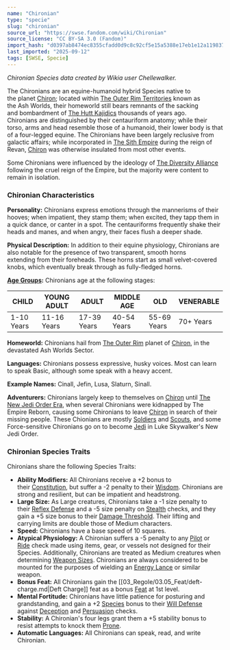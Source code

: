 ```yaml
---
name: "Chironian"
type: "specie"
slug: "chironian"
source_url: "https://swse.fandom.com/wiki/Chironian"
source_license: "CC BY-SA 3.0 (Fandom)"
import_hash: "d0397ab8474ec8355cfadd0d9c8c92cf5e15a5388e17eb1e12a119837f2cef83"
last_imported: "2025-09-12"
tags: [SWSE, Specie]
---
```

*Chironian Species data created by Wikia user Chellewalker.*

The Chironians are an equine-humanoid hybrid Species native to the planet [Chiron](https://swse.fandom.com/wiki/Chiron); located within [The Outer Rim Territories](https://swse.fandom.com/wiki/The Outer_Rim_Territories) known as the Ash Worlds, their homeworld still bears remnants of the sacking and bombardment of [The Hutt Kajidics](https://swse.fandom.com/wiki/The Hutt Kajidics) thousands of years ago. Chironians are distinguished by their centauriform anatomy; while their torso, arms and head resemble those of a humanoid, their lower body is that of a four-legged equine. The Chironians have been largely reclusive from galactic affairs; while incorporated in [The Sith Empire](https://swse.fandom.com/wiki/The_Sith_Empire) during the reign of Revan, [Chiron](https://swse.fandom.com/wiki/Chiron) was otherwise insulated from most other events.

Some Chironians were influenced by the ideology of [The Diversity Alliance](https://swse.fandom.com/wiki/The_Diversity_Alliance) following the cruel reign of the Empire, but the majority were content to remain in isolation.

### Chironian Characteristics
**Personality:** Chironians express emotions through the mannerisms of their hooves; when impatient, they stamp them; when excited, they tapp them in a quick dance, or canter in a spot. The centauriforms frequently shake their heads and manes, and when angry, their faces flush a deeper shade.

**Physical Description:** In addition to their equine physiology, Chironians are also notable for the presence of two transparent, smooth horns extending from their foreheads. These horns start as small velvet-covered knobs, which eventually break through as fully-fledged horns. 

**[Age Groups](https://swse.fandom.com/wiki/Age_Groups):** Chironians age at the following stages:

| CHILD | YOUNG ADULT | ADULT | MIDDLE AGE | OLD | VENERABLE |
| --- | --- | --- | --- | --- | --- |
| 1-10 Years | 11-16 Years | 17-39 Years | 40-54 Years | 55-69 Years | 70+ Years |

**Homeworld:** Chironians hail from [The Outer Rim](https://swse.fandom.com/wiki/The_Outer_Rim) planet of [Chiron](https://swse.fandom.com/wiki/Chiron), in the devastated Ash Worlds Sector.

**Languages:** Chironians possess expressive, husky voices. Most can learn to speak Basic, although some speak with a heavy accent.

**Example Names:** Cinall, Jefin, Lusa, Slaturn, Sinall.

**Adventurers:** Chironians largely keep to themselves on [Chiron](https://swse.fandom.com/wiki/Chiron) until [The New Jedi Order Era](https://swse.fandom.com/wiki/The_New_Jedi_Order_Era), when several Chironians were kidnapped by The Empire Reborn, causing some Chironians to leave [Chiron](https://swse.fandom.com/wiki/Chiron) in search of their missing people. These Chionians are mostly [Soldiers](https://swse.fandom.com/wiki/Soldiers) and [Scouts](https://swse.fandom.com/wiki/Scouts), and some Force-sensitive Chironians go on to become [Jedi](https://swse.fandom.com/wiki/Jedi) in Luke Skywalker's New Jedi Order.
### Chironian Species Traits
Chironians share the following Species Traits:
- **Ability Modifiers:** All Chironians receive a +2 bonus to their [Constitution](https://swse.fandom.com/wiki/Constitution), but suffer a -2 penalty to their [Wisdom](https://swse.fandom.com/wiki/Wisdom). Chironians are strong and resilient, but can be impatient and headstrong.
- **Large Size:** As Large creatures, Chironians take a -1 size penalty to their [Reflex Defense](https://swse.fandom.com/wiki/Reflex_Defense) and a -5 size penalty on [Stealth](https://swse.fandom.com/wiki/Stealth) checks, and they gain a +5 size bonus to their [Damage Threshold](https://swse.fandom.com/wiki/Damage_Threshold). Their lifting and carrying limits are double those of Medium characters.
- **Speed:** Chironians have a base speed of 10 squares.
- **Atypical Physiology:** A Chironian suffers a -5 penalty to any [Pilot](https://swse.fandom.com/wiki/Pilot) or [Ride](https://swse.fandom.com/wiki/Ride) check made using items, gear, or vessels not designed for their Species. Additionally, Chironians are treated as Medium creatures when determining [Weapon Sizes](https://swse.fandom.com/wiki/Weapon_Sizes). Chironians are always considered to be mounted for the purposes of wielding an [Energy Lance](https://swse.fandom.com/wiki/Energy_Lance) or similar weapon.
- **Bonus Feat:** All Chironians gain the [[03_Regole/03.05_Feat/deft-charge.md|Deft Charge]] feat as a bonus [Feat](https://swse.fandom.com/wiki/Feat) at 1st level.
- **Mental Fortitude:** Chironians have little patience for posturing and grandstanding, and gain a +2 [Species](https://swse.fandom.com/wiki/Species) bonus to their [Will Defense](https://swse.fandom.com/wiki/Will_Defense) against [Deception](https://swse.fandom.com/wiki/Deception) and [Persuasion](https://swse.fandom.com/wiki/Persuasion) checks.
- **Stability:** A Chironian's four legs grant them a +5 stability bonus to resist attempts to knock them [Prone](https://swse.fandom.com/wiki/Prone).
- **Automatic Languages:** All Chironians can speak, read, and write Chironian.